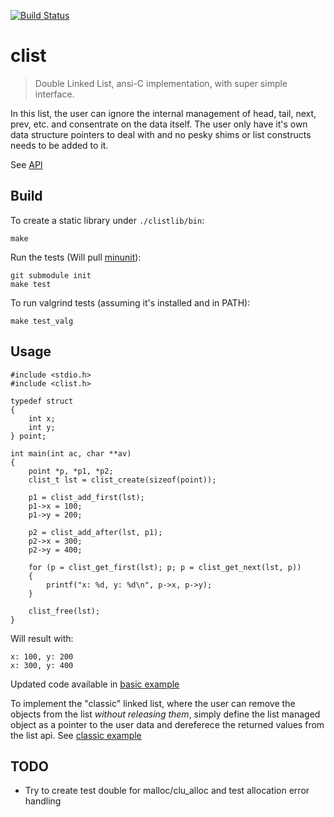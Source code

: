 [![Build Status](https://travis-ci.org/avivg/clist.svg?branch=master)](https://travis-ci.org/avivg/clist)
# clist
> Double Linked List, ansi-C implementation, with super simple interface.

In this list, the user can ignore the internal management of head, tail, next, prev, etc. and consentrate on the data itself. The user only have it's own data structure pointers to deal with and no pesky shims or list constructs needs to be added to it.

See [API](clistlib/include/clist.h)

## Build
To create a static library under `./clistlib/bin`:

    make

Run the tests (Will pull [minunit](https://github.com/siu/minunit)):

    git submodule init
    make test

To run valgrind tests (assuming it's installed and in PATH):

    make test_valg

## Usage

    #include <stdio.h>
    #include <clist.h>

    typedef struct
    {
        int x;
        int y;
    } point;

    int main(int ac, char **av)
    {
        point *p, *p1, *p2;
        clist_t lst = clist_create(sizeof(point));

        p1 = clist_add_first(lst);
        p1->x = 100;
        p1->y = 200;
        
        p2 = clist_add_after(lst, p1);
        p2->x = 300;
        p2->y = 400;

        for (p = clist_get_first(lst); p; p = clist_get_next(lst, p))
        {
            printf("x: %d, y: %d\n", p->x, p->y);
        }

        clist_free(lst);
    }

Will result with:

    x: 100, y: 200
    x: 300, y: 400

Updated code available in [basic example](example/basic_example.c)

To implement the "classic" linked list, where the user can remove the objects from the list _without releasing them_, simply define the list managed object as a pointer to the user data and dereferece the returned values from the list api.
See [classic example](example/classic_example.c)

## TODO
* Try to create test double for malloc/clu_alloc and test allocation error handling
